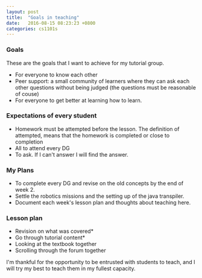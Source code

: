 ```yaml
---
layout: post
title:  "Goals in teaching"
date:   2016-08-15 08:23:23 +0800
categories: cs1101s
---
```


### Goals
These are the goals that I want to achieve for my tutorial group.

- For everyone to know each other
- Peer support: a small community of learners where they can ask each other questions without being judged (the questions must be reasonable of couse)
- For everyone to get better at learning how to learn.


### Expectations of every student
- Homework must be attempted before the lesson. The definition of attempted, means that the homework is completed or close to completion
- All to attend every DG
- To ask. If I can't answer I will find the answer. 

### My Plans
- To complete every DG and revise on the old concepts by the end of week 2.
- Settle the robotics missions and the setting up of the java transpiler. 
- Document each week's lesson plan and thoughts about teaching here.

### Lesson plan
- Revision on what was covered*
- Go through tutorial content*
- Looking at the textbook together
- Scrolling through the forum together


I'm thankful for the opportunity to be entrusted with students to teach, and I will try my best to teach them in my fullest capacity. 

